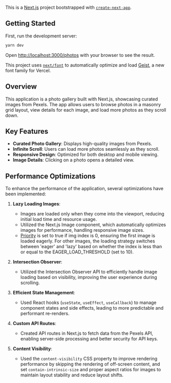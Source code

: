 This is a [Next.js](https://nextjs.org) project bootstrapped with [`create-next-app`](https://nextjs.org/docs/app/api-reference/cli/create-next-app).

## Getting Started

First, run the development server:

```bash
yarn dev
```

Open [http://localhost:3000/photos](http://localhost:3000/photos) with your browser to see the result.

This project uses [`next/font`](https://nextjs.org/docs/app/building-your-application/optimizing/fonts) to automatically optimize and load [Geist](https://vercel.com/font), a new font family for Vercel.

## Overview

This application is a photo gallery built with Next.js, showcasing curated images from Pexels. The app allows users to browse photos in a masonry grid layout, view details for each image, and load more photos as they scroll down.

## Key Features

- **Curated Photo Gallery**: Displays high-quality images from Pexels.
- **Infinite Scroll**: Users can load more photos seamlessly as they scroll.
- **Responsive Design**: Optimized for both desktop and mobile viewing.
- **Image Details**: Clicking on a photo opens a detailed view.

## Performance Optimizations

To enhance the performance of the application, several optimizations have been implemented:

1. **Lazy Loading Images**:
   - Images are loaded only when they come into the viewport, reducing initial load time and resource usage.
   - Utilized the Next.js Image component, which automatically optimizes images for performance, handling responsive image sizes.
   - [Priority](https://nextjs.org/docs/pages/api-reference/components/image#priority) is set to true if img index is 0, ensuring the first image is loaded eagerly. For other images, the loading strategy switches between 'eager' and 'lazy' based on whether the index is less than or equal to the EAGER_LOAD_THRESHOLD (set to 10).

2. **Intersection Observer**:
   - Utilized the Intersection Observer API to efficiently handle image loading based on visibility, improving the user experience during scrolling.

3. **Efficient State Management**:
   - Used React hooks (`useState`, `useEffect`, `useCallback`) to manage component states and side effects, leading to more predictable and performant re-renders.

4. **Custom API Routes**:
   - Created API routes in Next.js to fetch data from the Pexels API, enabling server-side processing and better security for API keys.

5. **Content Visibility**:
   - Used the `content-visibility` CSS property to improve rendering performance by skipping the rendering of off-screen content, and set `contain-intrinsic-size` and proper aspect ratios for images to maintain layout stability and reduce layout shifts.
